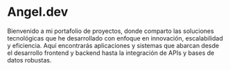 # Angel.dev
Bienvenido a mi portafolio de proyectos, donde comparto las soluciones tecnológicas que he desarrollado con enfoque en innovación, escalabilidad y eficiencia. Aquí encontrarás aplicaciones y sistemas que abarcan desde el desarrollo frontend y backend hasta la integración de APIs y bases de datos robustas.
